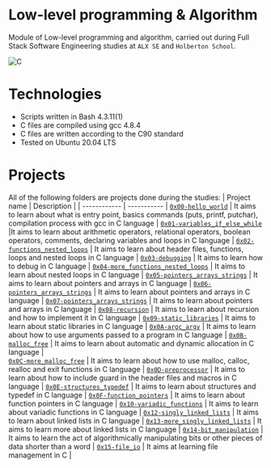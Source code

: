 # Low-level programming & Algorithm
Module of Low-level programming and algorithm, carried out during Full Stack Software Engineering studies at ```ALX SE``` and ```Holberton School```.

![C](https://res.cloudinary.com/practicaldev/image/fetch/s--dWwH4rJ4--/c_limit%2Cf_auto%2Cfl_progressive%2Cq_66%2Cw_880/https://media2.giphy.com/media/fnD9cHHIrYRYk/giphy.gif)

# Technologies
* Scripts written in Bash 4.3.11(1)
* C files are compiled using gcc 4.8.4
* C files are written according to the C90 standard
* Tested on Ubuntu 20.04 LTS

# Projects
All of the following folders are projects done during the studies:
| Project name | Description |
| ------------ | ----------- |
[`0x00-hello_world`](https://github.com/Buskimane/alx-low_level_programming/tree/master/0x00-hello_world) | It aims to learn about what is entry point, basics commands (puts, printf, putchar), compilation process with gcc in C language |
[`0x01-variables_if_else_while`](https://github.com/Buskimane/alx-low_level_programming/tree/master/0x01-variables_if_else_while) |It aims to learn about arithmetic operators, relational operators, boolean operators, comments, declaring variables and loops in C language  |
[`0x02-functions_nested_loops`](https://github.com/Buskimane/alx-low_level_programming/tree/master/0x02-functions_nested_loops) | It aims to learn about header files, functions, loops and nested loops in C language |
[`0x03-debugging`](https://github.com/Buskimane/alx-low_level_programming/tree/master/0x03-debugging) | It aims to learn how to debug in C language |
[`0x04-more_functions_nested_loops`](https://github.com/Buskimane/alx-low_level_programming/tree/master/0x04-more_functions_nested_loops) | It aims to learn about nested loops in C language | 
[`0x05-pointers_arrays_strings`](https://github.com/Buskimane/alx-low_level_programming/tree/master/0x05-pointers_arrays_strings) | It aims to learn about pointers and arrays in C language |
[`0x06-pointers_arrays_strings`](https://github.com/Buskimane/alx-low_level_programming/tree/master/0x06-pointers_arrays_strings) | It aims to learn about pointers and arrays in C language |
[`0x07-pointers_arrays_strings`](https://github.com/Buskimane/alx-low_level_programming/tree/master/0x07-pointers_arrays_strings) | It aims to learn about pointers and arrays in C language | 
[`0x08-recursion`](https://github.com/Buskimane/alx-low_level_programming/tree/master/0x08-recursion) | It aims to learn about recursion and how to implement it in C language |
[`0x09-static_libraries`](https://github.com/Buskimane/alx-low_level_programming/tree/master/0x09-static_libraries) | It aims to learn about static libraries in C language |
[`0x0A-argc_argv`](https://github.com/Buskimane/alx-low_level_programming/tree/master/0x0A-argc_argv) | It aims to learn about how to use arguments passed to a program in C language |
 [`0x0B-malloc_free`](https://github.com/Buskimane/alx-low_level_programming/tree/master/0x0B-malloc_free) | It aims to learn about automatic and dynamic allocation in C language |  
 [`0x0C-more_malloc_free`](https://github.com/Buskimane/alx-low_level_programming/tree/master/0x0C-more_malloc_free) | It aims to learn about how to use malloc, calloc, realloc and exit functions in C language |
[`0x0D-preprocessor`](https://github.com/Buskimane/alx-low_level_programming/tree/master/0x0D-preprocessor) | It aims to learn about how to include guard in the header files and macros in C language |
[`0x0E-structures_typedef`](https://github.com/Buskimane/alx-low_level_programming/tree/master/0x0E-structures_typedef) | It aims to learn about structures and typedef in C language |
[`0x0F-function_pointers`](https://github.com/Buskimane/alx-low_level_programming/tree/master/0x0F-function_pointers) | It aims to learn about function pointers in C language |
[`0x10-variadic_functions`](https://github.com/Buskimane/alx-low_level_programming/tree/master/0x10-variadic_functions)  | It aims to learn about variadic functions in C language |
[`0x12-singly_linked_lists`](https://github.com/Buskimane/alx-low_level_programming/tree/master/0x12-singly_linked_lists) | It aims to learn about linked lists in C language |
[`0x13-more_singly_linked_lists`](https://github.com/Buskimane/alx-low_level_programming/tree/master/0x13-more_singly_linked_lists) | It aims to learn more about linked lists in C language |
[`0x14-bit_manipulation`](https://github.com/Buskimane/alx-low_level_programming/tree/master/0x14-bit_manipulation) | It aims to learn the act of algorithmically manipulating bits or other pieces of data shorter than a word |
[`0x15-file_io`](https://github.com/Buskimane/alx-low_level_programming/tree/master/0x15-file_io) | It aims at learning file management in C |
